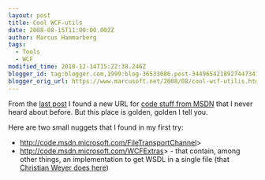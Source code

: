 ```yaml
---
layout: post
title: Cool WCF-utils
date: 2008-08-15T11:00:00.002Z
author: Marcus Hammarberg
tags:
  - Tools
  - WCF
modified_time: 2010-12-14T15:22:38.246Z
blogger_id: tag:blogger.com,1999:blog-36533086.post-3449654218927447341
blogger_orig_url: https://www.marcusoft.net/2008/08/cool-wcf-utilis.html
---
```


From the [last post](https://www.marcusoft.net/2008/08/i-like-powercommands-for-visual-studio.html) I found a new URL for [code stuff from MSDN](http://code.msdn.microsoft.com/) that I never heard about before. But this place is golden, golden I tell you.

Here are two small nuggets that I found in my first try:

- <http://code.msdn.microsoft.com/FileTransportChannel>>
- <http://code.msdn.microsoft.com/WCFExtras>> - that contain, among other things, an implementation to get WSDL in a single file (that [Christian Weyer does here](https://www.marcusoft.net/2008/08/wcf-wsdl-and-differences-from-web.html))
